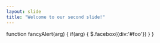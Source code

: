 ```yaml
---
layout: slide
title: "Welcome to our second slide!"
---
```

 function fancyAlert(arg) {
      if(arg) {
        $.facebox({div:'#foo'})
      }
    }
